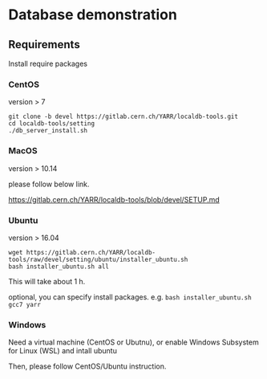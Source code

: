 # Database demonstration


## Requirements
Install require packages


### CentOS
version > 7

```
git clone -b devel https://gitlab.cern.ch/YARR/localdb-tools.git
cd localdb-tools/setting
./db_server_install.sh
```

### MacOS
version > 10.14

please follow below link.

https://gitlab.cern.ch/YARR/localdb-tools/blob/devel/SETUP.md


### Ubuntu
version > 16.04
```
wget https://gitlab.cern.ch/YARR/localdb-tools/raw/devel/setting/ubuntu/installer_ubuntu.sh
bash installer_ubuntu.sh all
```
This will take about 1 h.

optional, you can specify install packages. e.g. `bash installer_ubuntu.sh gcc7 yarr`


### Windows
Need a virtual machine (CentOS or Ubutnu), or enable Windows Subsystem for Linux (WSL) and intall ubuntu

Then, please follow CentOS/Ubuntu instruction.
